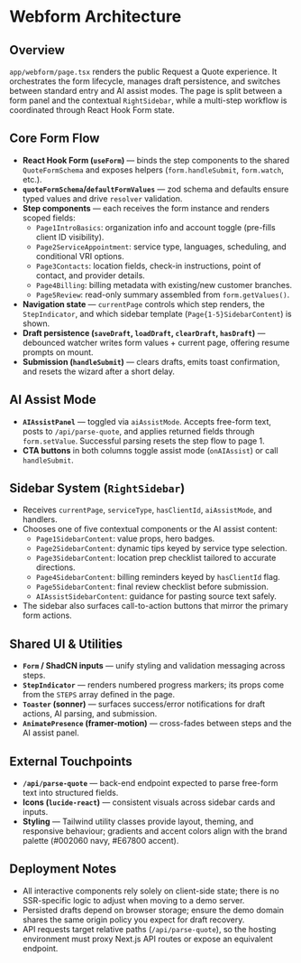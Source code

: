 # Webform Architecture

## Overview
`app/webform/page.tsx` renders the public Request a Quote experience. It orchestrates the form lifecycle, manages draft persistence, and switches between standard entry and AI assist modes. The page is split between a form panel and the contextual `RightSidebar`, while a multi-step workflow is coordinated through React Hook Form state.

## Core Form Flow
- **React Hook Form (`useForm`)** — binds the step components to the shared `QuoteFormSchema` and exposes helpers (`form.handleSubmit`, `form.watch`, etc.).
- **`quoteFormSchema`/`defaultFormValues`** — zod schema and defaults ensure typed values and drive `resolver` validation.
- **Step components** — each receives the form instance and renders scoped fields:
  - `Page1IntroBasics`: organization info and account toggle (pre-fills client ID visibility).
  - `Page2ServiceAppointment`: service type, languages, scheduling, and conditional VRI options.
  - `Page3Contacts`: location fields, check-in instructions, point of contact, and provider details.
  - `Page4Billing`: billing metadata with existing/new customer branches.
  - `Page5Review`: read-only summary assembled from `form.getValues()`.
- **Navigation state** — `currentPage` controls which step renders, the `StepIndicator`, and which sidebar template (`Page{1-5}SidebarContent`) is shown.
- **Draft persistence (`saveDraft`, `loadDraft`, `clearDraft`, `hasDraft`)** — debounced watcher writes form values + current page, offering resume prompts on mount.
- **Submission (`handleSubmit`)** — clears drafts, emits toast confirmation, and resets the wizard after a short delay.

## AI Assist Mode
- **`AIAssistPanel`** — toggled via `aiAssistMode`. Accepts free-form text, posts to `/api/parse-quote`, and applies returned fields through `form.setValue`. Successful parsing resets the step flow to page 1.
- **CTA buttons** in both columns toggle assist mode (`onAIAssist`) or call `handleSubmit`.

## Sidebar System (`RightSidebar`)
- Receives `currentPage`, `serviceType`, `hasClientId`, `aiAssistMode`, and handlers.
- Chooses one of five contextual components or the AI assist content:
  - `Page1SidebarContent`: value props, hero badges.
  - `Page2SidebarContent`: dynamic tips keyed by service type selection.
  - `Page3SidebarContent`: location prep checklist tailored to accurate directions.
  - `Page4SidebarContent`: billing reminders keyed by `hasClientId` flag.
  - `Page5SidebarContent`: final review checklist before submission.
  - `AIAssistSidebarContent`: guidance for pasting source text safely.
- The sidebar also surfaces call-to-action buttons that mirror the primary form actions.

## Shared UI & Utilities
- **`Form` / ShadCN inputs** — unify styling and validation messaging across steps.
- **`StepIndicator`** — renders numbered progress markers; its props come from the `STEPS` array defined in the page.
- **`Toaster` (sonner)** — surfaces success/error notifications for draft actions, AI parsing, and submission.
- **`AnimatePresence` (framer-motion)** — cross-fades between steps and the AI assist panel.

## External Touchpoints
- **`/api/parse-quote`** — back-end endpoint expected to parse free-form text into structured fields.
- **Icons (`lucide-react`)** — consistent visuals across sidebar cards and inputs.
- **Styling** — Tailwind utility classes provide layout, theming, and responsive behaviour; gradients and accent colors align with the brand palette (#002060 navy, #E67800 accent).

## Deployment Notes
- All interactive components rely solely on client-side state; there is no SSR-specific logic to adjust when moving to a demo server.
- Persisted drafts depend on browser storage; ensure the demo domain shares the same origin policy you expect for draft recovery.
- API requests target relative paths (`/api/parse-quote`), so the hosting environment must proxy Next.js API routes or expose an equivalent endpoint.

